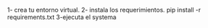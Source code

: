 1- crea tu entorno virtual.
2- instala los requerimientos.
  pip install -r requirements.txt
3-ejecuta el systema
